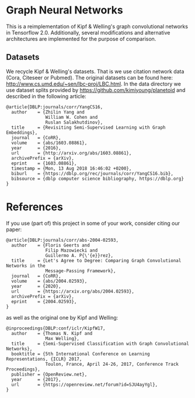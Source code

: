 # Graph Neural Networks
This is a reimplementation of Kipf & Welling's graph convolutional networks in
Tensorflow 2.0. Additionally, several modifications and alternative
architectures are implemented for the purpose of comparison.

## Datasets
We recycle Kipf & Welling's datasets. That is we use citation network data
(Cora, Citeseer or Pubmed). The original datasets can be found here:
http://www.cs.umd.edu/~sen/lbc-proj/LBC.html. In the data directory
we use dataset splits provided by https://github.com/kimiyoung/planetoid
and described in the following article:
```
@article{DBLP:journals/corr/YangCS16,
  author    = {Zhilin Yang and
               William W. Cohen and
               Ruslan Salakhutdinov},
  title     = {Revisiting Semi-Supervised Learning with Graph Embeddings},
  journal   = {CoRR},
  volume    = {abs/1603.08861},
  year      = {2016},
  url       = {http://arxiv.org/abs/1603.08861},
  archivePrefix = {arXiv},
  eprint    = {1603.08861},
  timestamp = {Mon, 13 Aug 2018 16:46:02 +0200},
  biburl    = {https://dblp.org/rec/journals/corr/YangCS16.bib},
  bibsource = {dblp computer science bibliography, https://dblp.org}
}
```

# References
If you use (part of) this project in some of your work, consider citing our
paper: 
```
@article{DBLP:journals/corr/abs-2004-02593,
  author    = {Floris Geerts and
               Filip Mazowiecki and
               Guillermo A. P{\'{e}}rez},
  title     = {Let's Agree to Degree: Comparing Graph Convolutional Networks in the
               Message-Passing Framework},
  journal   = {CoRR},
  volume    = {abs/2004.02593},
  year      = {2020},
  url       = {https://arxiv.org/abs/2004.02593},
  archivePrefix = {arXiv},
  eprint    = {2004.02593},
}
```
as well as the original one by Kipf and Welling:
```
@inproceedings{DBLP:conf/iclr/KipfW17,
  author    = {Thomas N. Kipf and
               Max Welling},
  title     = {Semi-Supervised Classification with Graph Convolutional Networks},
  booktitle = {5th International Conference on Learning Representations, {ICLR} 2017,
               Toulon, France, April 24-26, 2017, Conference Track Proceedings},
  publisher = {OpenReview.net},
  year      = {2017},
  url       = {https://openreview.net/forum?id=SJU4ayYgl},
}
```
